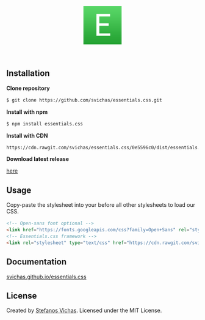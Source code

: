 <p align="center">
	<img src="essentials.png" alt="Essentials.css" width=100 height=100>
</p>

<br>

## Installation


**Clone repository**

```sh
$ git clone https://github.com/svichas/essentials.css.git
```


**Install with npm**

```sh
$ npm install essentials.css
```


**Install with CDN**

```html
https://cdn.rawgit.com/svichas/essentials.css/0e5596c0/dist/essentials.min.css
```

**Download latest release**

<a href="https://github.com/svichas/essentials.css/releases">here</a>


## Usage

<p>Copy-paste the stylesheet <link> into your <head> before all other stylesheets to load our CSS.</p>

```html
<!-- Open-sans font optional -->
<link href="https://fonts.googleapis.com/css?family=Open+Sans" rel="stylesheet">
<!-- Essentials.css framework -->
<link rel="stylesheet" type="text/css" href="https://cdn.rawgit.com/svichas/essentials.css/0e5596c0/dist/essentials.min.css">
```


## Documentation

<a href="https://svichas.github.io/essentials.css/">svichas.github.io/essentials.css</a>


## License

<p>Created by <a href="https://github.com/svichas">Stefanos Vichas</a>. Licensed under the MIT License.</p>